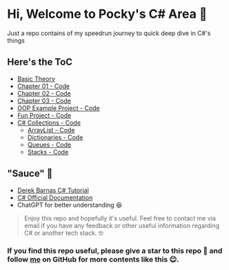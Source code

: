 # Hi, Welcome to Pocky's C# Area 🤺

Just a repo contains of my speedrun journey to quick deep dive in C#'s things

## Here's the ToC
* [Basic Theory](https://github.com/QuackPlayground/csharp/tree/main/theory/basic)
* [Chapter 01 - Code](https://github.com/QuackPlayground/csharp/tree/main/firstcsharp)
* [Chapter 02 - Code](https://github.com/QuackPlayground/csharp/tree/main/chapter2) 
* [Chapter 03 - Code](https://github.com/QuackPlayground/csharp/tree/main/chapter3)
* [OOP Example Project - Code](https://github.com/QuackPlayground/csharp/tree/main/OOPExample) 
* [Fun Project - Code](https://github.com/QuackPlayground/csharp/tree/main/funproj)
* [C# Collections - Code](https://github.com/QuackPlayground/csharp/tree/main/collections)
    * [ArrayList - Code](https://github.com/QuackPlayground/csharp/tree/main/collections/LearnArrayList)
    * [Dictionaries - Code](https://github.com/QuackPlayground/csharp/tree/main/collections/LearnDictionaries)
    * [Queues - Code](https://github.com/QuackPlayground/csharp/tree/main/collections/LearnQueues)
    * [Stacks - Code](https://github.com/QuackPlayground/csharp/tree/main/collections/LearnStacks)



## "Sauce" 🥫
* [Derek Barnas C# Tutorial](https://youtu.be/M5ugY7fWydE?si=RItpFZkv9781-JTN)
* [C# Official Documentation](https://learn.microsoft.com/en-us/dotnet/csharp/)
* ChatGPT for better understanding 😆


> Enjoy this repo and hopefully it's useful. Feel free to contact me via email if you have any feedback or other useful information regarding C# or another tech stack. 🤓


### If you find this repo useful, please give a star to this repo 🌟 and follow [me](https://github.com/pockypoem) on GitHub for more contents like this 😌.</h3>